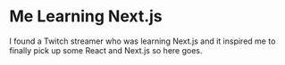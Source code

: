 # Me Learning Next.js

I found a Twitch streamer who was learning Next.js and it inspired me to finally pick up some React and Next.js so here goes.